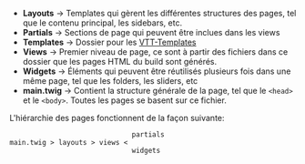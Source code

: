 - **Layouts** → Templates qui gèrent les différentes structures des pages, tel que le contenu principal, les sidebars, etc.
- **Partials** → Sections de page qui peuvent être inclues dans les views
- **Templates** → Dossier pour les [VTT-Templates](#vtt-templates)
- **Views** → Premier niveau de page, ce sont à partir des fichiers dans ce dossier que les pages HTML du build sont générés.
- **Widgets** → Éléments qui peuvent être réutilisés plusieurs fois dans une même page, tel que les folders, les sliders, etc
- **main.twig** → Contient la structure générale de la page, tel que le `<head>` et le `<body>`. Toutes les pages se basent sur ce fichier.

L'hiérarchie des pages fonctionnent de la façon suivante:

                                  partials
    main.twig > layouts > views <
                                  widgets
